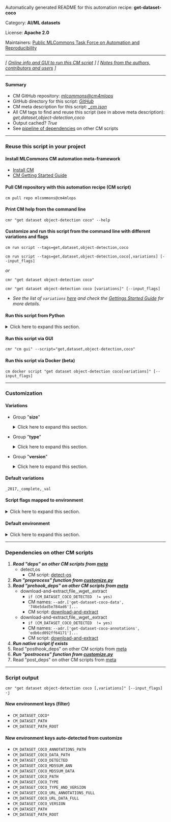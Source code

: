 Automatically generated README for this automation recipe: **get-dataset-coco**

Category: **AI/ML datasets**

License: **Apache 2.0**

Maintainers: [Public MLCommons Task Force on Automation and Reproducibility](https://github.com/mlcommons/ck/blob/master/docs/taskforce.md)

---
*[ [Online info and GUI to run this CM script](https://access.cknowledge.org/playground/?action=scripts&name=get-dataset-coco,c198e1f60ac6445c) ] [ [Notes from the authors, contributors and users](README-extra.md) ]*

---
#### Summary

* CM GitHub repository: *[mlcommons@cm4mlops](https://github.com/mlcommons/cm4mlops/tree/dev)*
* GitHub directory for this script: *[GitHub](https://github.com/mlcommons/cm4mlops/tree/dev/script/get-dataset-coco)*
* CM meta description for this script: *[_cm.json](_cm.json)*
* All CM tags to find and reuse this script (see in above meta description): *get,dataset,object-detection,coco*
* Output cached? *True*
* See [pipeline of dependencies](#dependencies-on-other-cm-scripts) on other CM scripts


---
### Reuse this script in your project

#### Install MLCommons CM automation meta-framework

* [Install CM](https://access.cknowledge.org/playground/?action=install)
* [CM Getting Started Guide](https://github.com/mlcommons/ck/blob/master/docs/getting-started.md)

#### Pull CM repository with this automation recipe (CM script)

```cm pull repo mlcommons@cm4mlops```

#### Print CM help from the command line

````cmr "get dataset object-detection coco" --help````

#### Customize and run this script from the command line with different variations and flags

`cm run script --tags=get,dataset,object-detection,coco`

`cm run script --tags=get,dataset,object-detection,coco[,variations] [--input_flags]`

*or*

`cmr "get dataset object-detection coco"`

`cmr "get dataset object-detection coco [variations]" [--input_flags]`


* *See the list of `variations` [here](#variations) and check the [Gettings Started Guide](https://github.com/mlcommons/ck/blob/dev/docs/getting-started.md) for more details.*

#### Run this script from Python

<details>
<summary>Click here to expand this section.</summary>

```python

import cmind

r = cmind.access({'action':'run'
                  'automation':'script',
                  'tags':'get,dataset,object-detection,coco'
                  'out':'con',
                  ...
                  (other input keys for this script)
                  ...
                 })

if r['return']>0:
    print (r['error'])

```

</details>


#### Run this script via GUI

```cmr "cm gui" --script="get,dataset,object-detection,coco"```

#### Run this script via Docker (beta)

`cm docker script "get dataset object-detection coco[variations]" [--input_flags]`

___
### Customization


#### Variations

  * Group "**size**"
    <details>
    <summary>Click here to expand this section.</summary>

    * **`_complete`** (default)
      - Environment variables:
        - *CM_DATASET_COCO_SIZE*: `complete`
      - Workflow:
    * `_small`
      - Environment variables:
        - *CM_DATASET_COCO_SIZE*: `small`
      - Workflow:

    </details>


  * Group "**type**"
    <details>
    <summary>Click here to expand this section.</summary>

    * `_train`
      - Environment variables:
        - *CM_DATASET_COCO_TYPE*: `train`
      - Workflow:
    * **`_val`** (default)
      - Environment variables:
        - *CM_DATASET_COCO_TYPE*: `val`
      - Workflow:

    </details>


  * Group "**version**"
    <details>
    <summary>Click here to expand this section.</summary>

    * **`_2017`** (default)
      - Environment variables:
        - *CM_DATASET_COCO_VERSION*: `2017`
      - Workflow:

    </details>


#### Default variations

`_2017,_complete,_val`

#### Script flags mapped to environment
<details>
<summary>Click here to expand this section.</summary>

* `--from=value`  &rarr;  `CM_FROM=value`
* `--home=value`  &rarr;  `CM_HOME_DIR=value`
* `--store=value`  &rarr;  `CM_STORE=value`
* `--to=value`  &rarr;  `CM_TO=value`

**Above CLI flags can be used in the Python CM API as follows:**

```python
r=cm.access({... , "from":...}
```

</details>

#### Default environment

<details>
<summary>Click here to expand this section.</summary>

These keys can be updated via `--env.KEY=VALUE` or `env` dictionary in `@input.json` or using script flags.


</details>

___
### Dependencies on other CM scripts


  1. ***Read "deps" on other CM scripts from [meta](https://github.com/mlcommons/cm4mlops/tree/dev/script/get-dataset-coco/_cm.json)***
     * detect,os
       - CM script: [detect-os](https://github.com/mlcommons/cm4mlops/tree/master/script/detect-os)
  1. ***Run "preprocess" function from [customize.py](https://github.com/mlcommons/cm4mlops/tree/dev/script/get-dataset-coco/customize.py)***
  1. ***Read "prehook_deps" on other CM scripts from [meta](https://github.com/mlcommons/cm4mlops/tree/dev/script/get-dataset-coco/_cm.json)***
     * download-and-extract,file,_wget,_extract
       * `if (CM_DATASET_COCO_DETECTED  != yes)`
       * CM names: `--adr.['get-dataset-coco-data', '746e5dad5e784ad6']...`
       - CM script: [download-and-extract](https://github.com/mlcommons/cm4mlops/tree/master/script/download-and-extract)
     * download-and-extract,file,_wget,_extract
       * `if (CM_DATASET_COCO_DETECTED  != yes)`
       * CM names: `--adr.['get-dataset-coco-annotations', 'edb6cd092ff64171']...`
       - CM script: [download-and-extract](https://github.com/mlcommons/cm4mlops/tree/master/script/download-and-extract)
  1. ***Run native script if exists***
  1. Read "posthook_deps" on other CM scripts from [meta](https://github.com/mlcommons/cm4mlops/tree/dev/script/get-dataset-coco/_cm.json)
  1. ***Run "postrocess" function from [customize.py](https://github.com/mlcommons/cm4mlops/tree/dev/script/get-dataset-coco/customize.py)***
  1. Read "post_deps" on other CM scripts from [meta](https://github.com/mlcommons/cm4mlops/tree/dev/script/get-dataset-coco/_cm.json)

___
### Script output
`cmr "get dataset object-detection coco [,variations]" [--input_flags] -j`
#### New environment keys (filter)

* `CM_DATASET_COCO*`
* `CM_DATASET_PATH`
* `CM_DATASET_PATH_ROOT`
#### New environment keys auto-detected from customize

* `CM_DATASET_COCO_ANNOTATIONS_PATH`
* `CM_DATASET_COCO_DATA_PATH`
* `CM_DATASET_COCO_DETECTED`
* `CM_DATASET_COCO_MD5SUM_ANN`
* `CM_DATASET_COCO_MD5SUM_DATA`
* `CM_DATASET_COCO_PATH`
* `CM_DATASET_COCO_TYPE`
* `CM_DATASET_COCO_TYPE_AND_VERSION`
* `CM_DATASET_COCO_URL_ANNOTATIONS_FULL`
* `CM_DATASET_COCO_URL_DATA_FULL`
* `CM_DATASET_COCO_VERSION`
* `CM_DATASET_PATH`
* `CM_DATASET_PATH_ROOT`